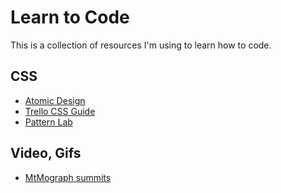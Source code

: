 # Learn to Code #

This is a collection of resources I'm using to learn how to code.

## CSS ##
* [Atomic Design](http://atomicdesign.bradfrost.com/table-of-contents)
* [Trello CSS Guide](https://gist.github.com/bobbygrace/9e961e8982f42eb91b80)
* [Pattern Lab](http://patternlab.io)

## Video, Gifs ##
* [MtMograph summits](http://mtmograph.com/summits/)